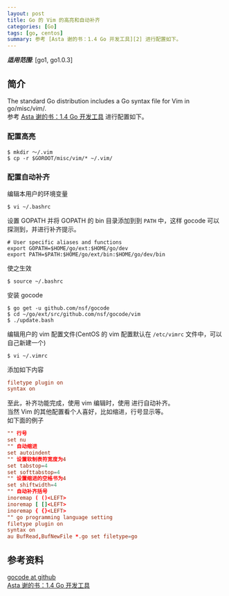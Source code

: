 ```yaml
---
layout: post
title: Go 的 Vim 的高亮和自动补齐
categories: [Go]
tags: [go, centos]
summary: 参考 [Asta 谢的书：1.4 Go 开发工具][2] 进行配置如下。
---
```


***适用范围***: [go1, go1.0.3]

## 简介

The standard Go distribution includes a Go syntax file for Vim in go/misc/vim/.  
参考 [Asta 谢的书：1.4 Go 开发工具][2] 进行配置如下。

### 配置高亮

```terminal
$ mkdir ～/.vim
$ cp -r $GOROOT/misc/vim/* ~/.vim/
```

### 配置自动补齐
编辑本用户的环境变量

```terminal
$ vi ~/.bashrc
```

设置 GOPATH 并将 GOPATH 的 bin 目录添加到到 `PATH` 中，这样 gocode 可以探测到，并进行补齐提示。

```shell
# User specific aliases and functions
export GOPATH=$HOME/go/ext:$HOME/go/dev
export PATH=$PATH:$HOME/go/ext/bin:$HOME/go/dev/bin
```

使之生效

```terminal
$ source ~/.bashrc
```

安装 gocode

```terminal
$ go get -u github.com/nsf/gocode
$ cd ~/go/ext/src/github.com/nsf/gocode/vim
$ ./update.bash
```

编辑用户的 vim 配置文件(CentOS 的 vim 配置默认在 `/etc/vimrc` 文件中，可以自己新建一个)

```terminal
$ vi ~/.vimrc
```

添加如下内容

```conf
filetype plugin on
syntax on
```

至此，补齐功能完成，使用 vim 编辑时，使用 <C-x> <C-o> 进行自动补齐。  
当然 Vim 的其他配置看个人喜好，比如缩进，行号显示等。  
如下面的例子

```conf
"" 行号
set nu
"" 自动缩进
set autoindent
"" 设置软制表符宽度为4
set tabstop=4
set softtabstop=4
"" 设置缩进的空格书为4
set shiftwidth=4
"" 自动补齐括号
inoremap ( ()<LEFT>
inoremap [ []<LEFT>
inoremap { {}<LEFT>
"" go programming language setting
filetype plugin on
syntax on
au BufRead,BufNewFile *.go set filetype=go
```

## 参考资料
[gocode at github][1]  
[Asta 谢的书：1.4 Go 开发工具][2]

[1]: https://github.com/nsf/gocode
[2]: https://github.com/astaxie/build-web-application-with-golang/blob/master/ebook/01.4.md
